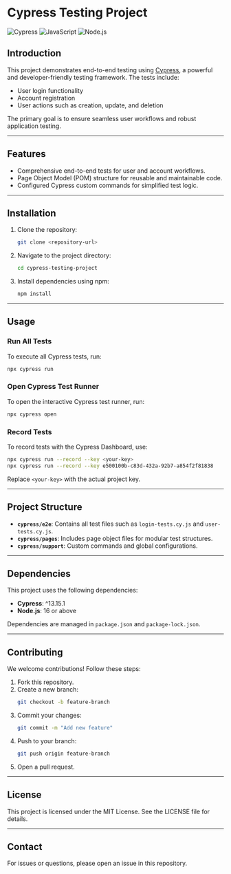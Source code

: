 
# Cypress Testing Project

![Cypress](https://img.shields.io/badge/Cypress-17202C?style=for-the-badge&logo=cypress&logoColor=white)
![JavaScript](https://img.shields.io/badge/JavaScript-F7DF1E?style=for-the-badge&logo=javascript&logoColor=black)
![Node.js](https://img.shields.io/badge/Node.js-339933?style=for-the-badge&logo=nodedotjs&logoColor=white)

## Introduction

This project demonstrates end-to-end testing using [Cypress](https://www.cypress.io/), a powerful and developer-friendly testing framework. The tests include:
- User login functionality
- Account registration
- User actions such as creation, update, and deletion

The primary goal is to ensure seamless user workflows and robust application testing.

---

## Features

- Comprehensive end-to-end tests for user and account workflows.
- Page Object Model (POM) structure for reusable and maintainable code.
- Configured Cypress custom commands for simplified test logic.

---

## Installation

1. Clone the repository:
   ```bash
   git clone <repository-url>
   ```
2. Navigate to the project directory:
   ```bash
   cd cypress-testing-project
   ```
3. Install dependencies using npm:
   ```bash
   npm install
   ```

---

## Usage

### Run All Tests
To execute all Cypress tests, run:
```bash
npx cypress run
```

### Open Cypress Test Runner
To open the interactive Cypress test runner, run:
```bash
npx cypress open
```

### Record Tests
To record tests with the Cypress Dashboard, use:
```bash
npx cypress run --record --key <your-key>
npx cypress run --record --key e500100b-c83d-432a-92b7-a854f2f81838
```
Replace `<your-key>` with the actual project key.

---

## Project Structure

- **`cypress/e2e`**: Contains all test files such as `login-tests.cy.js` and `user-tests.cy.js`.
- **`cypress/pages`**: Includes page object files for modular test structures.
- **`cypress/support`**: Custom commands and global configurations.

---

## Dependencies

This project uses the following dependencies:
- **Cypress**: ^13.15.1
- **Node.js**: 16 or above

Dependencies are managed in `package.json` and `package-lock.json`.

---

## Contributing

We welcome contributions! Follow these steps:
1. Fork this repository.
2. Create a new branch:
   ```bash
   git checkout -b feature-branch
   ```
3. Commit your changes:
   ```bash
   git commit -m "Add new feature"
   ```
4. Push to your branch:
   ```bash
   git push origin feature-branch
   ```
5. Open a pull request.

---

## License

This project is licensed under the MIT License. See the LICENSE file for details.

---

## Contact

For issues or questions, please open an issue in this repository.
